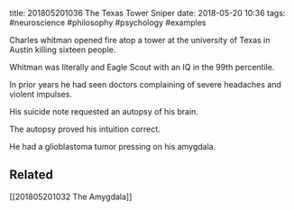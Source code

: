 title: 201805201036 The Texas Tower Sniper
date: 2018-05-20 10:36
tags: #neuroscience #philosophy #psychology #examples

Charles whitman opened fire atop a tower at the university of Texas in Austin killing sixteen people.

Whitman was literally and Eagle Scout with an IQ in the 99th percentile.

In prior years he had seen doctors complaining of severe headaches and violent impulses.

His suicide note requested an autopsy of his brain.

The autopsy proved his intuition correct.

He had a glioblastoma tumor pressing on his amygdala.

## Related
[[201805201032 The Amygdala]]